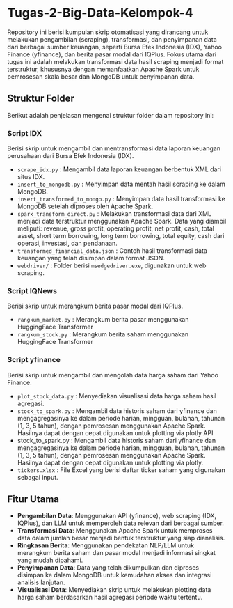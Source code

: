 # Tugas-2-Big-Data-Kelompok-4

Repository ini berisi kumpulan skrip otomatisasi yang dirancang untuk melakukan pengambilan (scraping), transformasi, dan penyimpanan data dari berbagai sumber keuangan, seperti Bursa Efek Indonesia (IDX), Yahoo Finance (yfinance), dan berita pasar modal dari IQPlus. Fokus utama dari tugas ini adalah melakukan transformasi data hasil scraping menjadi format terstruktur, khususnya dengan memanfaatkan Apache Spark untuk pemrosesan skala besar dan MongoDB untuk penyimpanan data.

## Struktur Folder
Berikut adalah penjelasan mengenai struktur folder dalam repository ini:

### Script IDX
Berisi skrip untuk mengambil dan mentransformasi data laporan keuangan perusahaan dari Bursa Efek Indonesia (IDX).
- `scrape_idx.py` : Mengambil data laporan keuangan berbentuk XML dari situs IDX.
- `insert_to_mongodb.py` : Menyimpan data mentah hasil scraping ke dalam MongoDB.
- `insert_transformed_to_mongo.py` : Menyimpan data hasil transformasi ke MongoDB setelah diproses oleh Apache Spark.
- `spark_transform_direct.py` : Melakukan transformasi data dari XML menjadi data terstruktur menggunakan Apache Spark. Data yang diambil meliputi: revenue, gross profit, operating profit, net profit, cash, total asset, short term borrowing, long term borrowing, total equity, cash dari operasi, investasi, dan pendanaan.
- `transformed_financial_data.json` : Contoh hasil transformasi data keuangan yang telah disimpan dalam format JSON.
- `webdriver/` : Folder berisi `msedgedriver.exe`, digunakan untuk web scraping.

### Script IQNews
Berisi skrip untuk merangkum berita pasar modal dari IQPlus.
- `rangkum_market.py` : Merangkum berita pasar menggunakan HuggingFace Transformer
- `rangkum_stock.py` : Merangkum berita saham menggunakan HuggingFace Transformer

### Script yfinance
Berisi skrip untuk mengambil dan mengolah data harga saham dari Yahoo Finance.
- `plot_stock_data.py` : Menyediakan visualisasi data harga saham hasil agregasi.
- `stock_to_spark.py` : Mengambil data historis saham dari yfinance dan mengagregasinya ke dalam periode harian, mingguan, bulanan, tahunan (1, 3, 5 tahun), dengan pemrosesan menggunakan Apache Spark. Hasilnya dapat dengan cepat digunakan untuk plotting via plotly API
- stock_to_spark.py : Mengambil data historis saham dari yfinance dan mengagregasinya ke dalam periode harian, mingguan, bulanan, tahunan (1, 3, 5 tahun), dengan pemrosesan menggunakan Apache Spark. Hasilnya dapat dengan cepat digunakan untuk plotting via plotly.
- `tickers.xlsx` : File Excel yang berisi daftar ticker saham yang digunakan sebagai input.

## Fitur Utama
- **Pengambilan Data**: Menggunakan API (yfinance), web scraping (IDX, IQPlus), dan LLM untuk memperoleh data relevan dari berbagai sumber.
- **Transformasi Data**: Menggunakan Apache Spark untuk memproses data dalam jumlah besar menjadi bentuk terstruktur yang siap dianalisis.
- **Ringkasan Berita**: Menggunakan pendekatan NLP/LLM untuk merangkum berita saham dan pasar modal menjadi informasi singkat yang mudah dipahami.
- **Penyimpanan Data**: Data yang telah dikumpulkan dan diproses disimpan ke dalam MongoDB untuk kemudahan akses dan integrasi analisis lanjutan.
- **Visualisasi Data**: Menyediakan skrip untuk melakukan plotting data harga saham berdasarkan hasil agregasi periode waktu tertentu.
